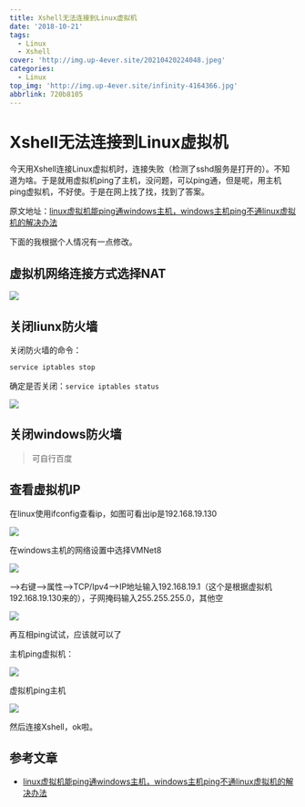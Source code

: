```yaml
---
title: Xshell无法连接到Linux虚拟机
date: '2018-10-21'
tags:
  - Linux
  - Xshell
cover: 'http://img.up-4ever.site/20210420224048.jpeg'
categories:
  - Linux
top_img: 'http://img.up-4ever.site/infinity-4164366.jpg'
abbrlink: 720b8105
---
```

# Xshell无法连接到Linux虚拟机

今天用Xshell连接Linux虚拟机时，连接失败（检测了sshd服务是打开的）。不知道为啥。于是就用虚拟机ping了主机，没问题，可以ping通，但是呢，用主机ping虚拟机，不好使。于是在网上找了找，找到了答案。

原文地址：[linux虚拟机能ping通windows主机，windows主机ping不通linux虚拟机的解决办法](https://blog.csdn.net/clean_water/article/details/53023308)

下面的我根据个人情况有一点修改。

## 虚拟机网络连接方式选择NAT

![](http://img.up-4ever.site/20210420204551.png)

## 关闭liunx防火墙

关闭防火墙的命令：

```sh
service iptables stop
```

确定是否关闭：`service iptables status`

![](http://img.up-4ever.site/20210420204806.png)

## 关闭windows防火墙

>可自行百度

## 查看虚拟机IP

在linux使用ifconfig查看ip，如图可看出ip是192.168.19.130

![](http://img.up-4ever.site/20210420205058.png)

在windows主机的网络设置中选择VMNet8

![](http://img.up-4ever.site/20210420205129.png)

——>右键——>属性——>TCP/Ipv4——>IP地址输入192.168.19.1（这个是根据虚拟机192.168.19.130来的），子网掩码输入255.255.255.0，其他空

![](http://img.up-4ever.site/20210420205229.png)

再互相ping试试，应该就可以了

主机ping虚拟机：

![](http://img.up-4ever.site/20210420205305.png)

虚拟机ping主机

![](http://img.up-4ever.site/20210420205341.png)

然后连接Xshell，ok啦。

## 参考文章

- [linux虚拟机能ping通windows主机，windows主机ping不通linux虚拟机的解决办法](https://blog.csdn.net/clean_water/article/details/53023308)